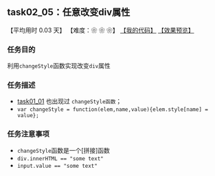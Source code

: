 ## task02_05：任意改变div属性

【平均用时 0.03 天】
【难度：❀ ❀ ❀】
[【我的代码】](https://github.com/wangsiyuan233/MyDemo/blob/master/task02/05/task02_05.html)
[【效果预览】](https://wangsiyuan233.cn/MyDemo/task02/05/task02_05.html)

### 任务目的
利用`changeStyle`函数实现改变`div`属性

### 任务描述
- [task01_01](https://github.com/wangsiyuan233/MyDemo/blob/master/task01/01/task01_01.html) 也出现过 `changeStyle函数`；
- `var changeStyle = function(elem,name,value){elem.style[name] = value};`

### 任务注意事项
- `changeStyle`函数是一个[拼接]函数
- `div.innerHTML == "some text"`
- `input.value == "some text"`









